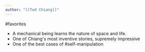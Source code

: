 ```yaml
---
author: "[[Ted Chiang]]"
---
```

#favorites 
- A mechanical being learns the nature of space and life. 
- One of Chiang's most inventive stories, supremely impressive
- One of the best cases of #self-manipulation 